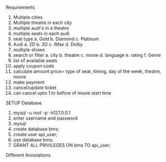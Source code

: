 Requirements
1. Multiple cities
2. Multiple theatre in each city
3. multiple audi's in a theatre
4. multiple seats in each audi
5. seat type
   a. Gold
   b. Diamond
   c. Platinum
6. Audi
   a. 2D
   b. 3D
   c. IMax
   d. Dolby
7. multiple shows
8. search or filter
   a. city
   b. theatre
   c. movie
   d. language
   e. rating
   f. Genre
10. list of available seats
11. apply coupon code
12. calculate amount
    price= type of seat, timing, day of the week, theatre, movie
14. make payment
15. cancel/update ticket
16. can cancel upto 1.hr before of movie start time


SETUP Database
1. mysql -u root -p -h127.0.0.1
2. enter username and password
3. mysql
4. create database bms;
5. create user api_user;
6. use database bms;
7. GRANT ALL PRIVILEGES ON bms TO api_user;

Different Annotations

